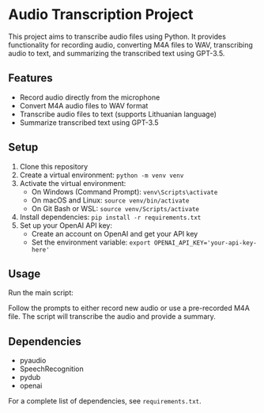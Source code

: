 # Audio Transcription Project

This project aims to transcribe audio files using Python. It provides functionality for recording audio, converting M4A files to WAV, transcribing audio to text, and summarizing the transcribed text using GPT-3.5.

## Features

- Record audio directly from the microphone
- Convert M4A audio files to WAV format
- Transcribe audio files to text (supports Lithuanian language)
- Summarize transcribed text using GPT-3.5

## Setup

1. Clone this repository
2. Create a virtual environment: `python -m venv venv`
3. Activate the virtual environment:
   - On Windows (Command Prompt): `venv\Scripts\activate`
   - On macOS and Linux: `source venv/bin/activate`
   - On Git Bash or WSL: `source venv/Scripts/activate`
4. Install dependencies: `pip install -r requirements.txt`
5. Set up your OpenAI API key:
   - Create an account on OpenAI and get your API key
   - Set the environment variable: `export OPENAI_API_KEY='your-api-key-here'`

## Usage

Run the main script:

Follow the prompts to either record new audio or use a pre-recorded M4A file. The script will transcribe the audio and provide a summary.

## Dependencies

- pyaudio
- SpeechRecognition
- pydub
- openai

For a complete list of dependencies, see `requirements.txt`.
